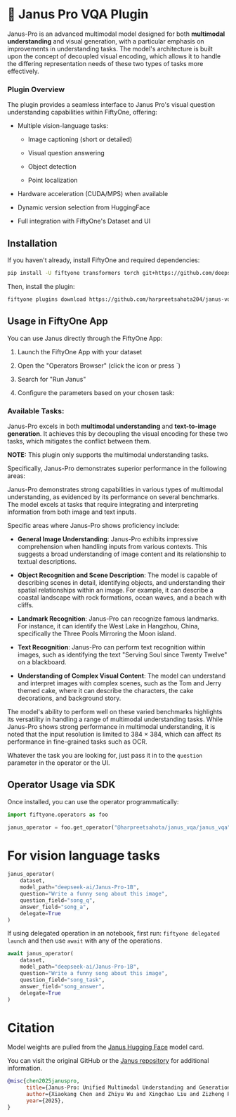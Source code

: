 # 🐋 Janus Pro VQA Plugin

Janus-Pro is an advanced multimodal model designed for both **multimodal understanding** and visual generation, with a particular emphasis on improvements in understanding tasks. The model's architecture is built upon the concept of decoupled visual encoding, which allows it to handle the differing representation needs of these two types of tasks more effectively.


### Plugin Overview

The plugin provides a seamless interface to Janus Pro's visual question understanding capabilities within FiftyOne, offering:

* Multiple vision-language tasks:

  - Image captioning (short or detailed)

  - Visual question answering

  - Object detection

  - Point localization


* Hardware acceleration (CUDA/MPS) when available

* Dynamic version selection from HuggingFace

* Full integration with FiftyOne's Dataset and UI


## Installation

If you haven't already, install FiftyOne and required dependencies:

```bash
pip install -U fiftyone transformers torch git+https://github.com/deepseek-ai/Janus.git
```


Then, install the plugin:

```bash
fiftyone plugins download https://github.com/harpreetsahota204/janus-vqa-fiftyone
```


## Usage in FiftyOne App

You can use Janus directly through the FiftyOne App:

1. Launch the FiftyOne App with your dataset

2. Open the "Operators Browser" (click the icon or press `)
3. Search for "Run Janus"
4. Configure the parameters based on your chosen task:

### Available Tasks:

Janus-Pro excels in both **multimodal understanding** and **text-to-image generation**. It achieves this by decoupling the visual encoding for these two tasks, which mitigates the conflict between them.

**NOTE:** This plugin only supports the multimodal understanding tasks.

Specifically, Janus-Pro demonstrates superior performance in the following areas:

Janus-Pro demonstrates strong capabilities in various types of multimodal understanding, as evidenced by its performance on several benchmarks. The model excels at tasks that require integrating and interpreting information from both image and text inputs.

Specific areas where Janus-Pro shows proficiency include:

*   **General Image Understanding**: Janus-Pro exhibits impressive comprehension when handling inputs from various contexts. This suggests a broad understanding of image content and its relationship to textual descriptions.

*  **Object Recognition and Scene Description**: The model is capable of describing scenes in detail, identifying objects, and understanding their spatial relationships within an image. For example, it can describe a coastal landscape with rock formations, ocean waves, and a beach with cliffs.

*   **Landmark Recognition**: Janus-Pro can recognize famous landmarks. For instance, it can identify the West Lake in Hangzhou, China, specifically the Three Pools Mirroring the Moon island.

*   **Text Recognition**: Janus-Pro can perform text recognition within images, such as identifying the text "Serving Soul since Twenty Twelve" on a blackboard.

*   **Understanding of Complex Visual Content**: The model can understand and interpret images with complex scenes, such as the Tom and Jerry themed cake, where it can describe the characters, the cake decorations, and background story.

The model's ability to perform well on these varied benchmarks highlights its versatility in handling a range of multimodal understanding tasks. While Janus-Pro shows strong performance in multimodal understanding, it is noted that the input resolution is limited to 384 × 384, which can affect its performance in fine-grained tasks such as OCR.

Whatever the task you are looking for, just pass it in to the `question` parameter in the operator or the UI.

## Operator Usage via SDK

Once installed, you can use the operator programmatically:

```python
import fiftyone.operators as foo

janus_operator = foo.get_operator("@harpreetsahota/janus_vqa/janus_vqa")
```


# For vision language tasks

```python
janus_operator(
    dataset,
    model_path="deepseek-ai/Janus-Pro-1B",
    question="Write a funny song about this image",
    question_field="song_q",
    answer_field="song_a",
    delegate=True
)
```


If using delegated operation in an notebook, first run: `fiftyone delegated launch` and then use `await` with any of the operations.

```python
await janus_operator(
    dataset,
    model_path="deepseek-ai/Janus-Pro-1B",
    question="Write a funny song about this image",
    question_field="song_task",
    answer_field="song_answer",
    delegate=True
)
```

# Citation

Model weights are pulled from the [Janus Hugging Face](https://huggingface.co/deepseek-ai/Janus-Pro-7B) model card.

You can visit the original GitHub or the [Janus repository](https://github.com/deepseek-ai/Janus) for additional information.

```bibtex
@misc{chen2025januspro,
      title={Janus-Pro: Unified Multimodal Understanding and Generation with Data and Model Scaling}, 
      author={Xiaokang Chen and Zhiyu Wu and Xingchao Liu and Zizheng Pan and Wen Liu and Zhenda Xie and Xingkai Yu and Chong Ruan},
      year={2025},
}
```